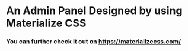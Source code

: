 # An Admin Panel Designed by using Materialize CSS
### You can further check it out on https://materializecss.com/
